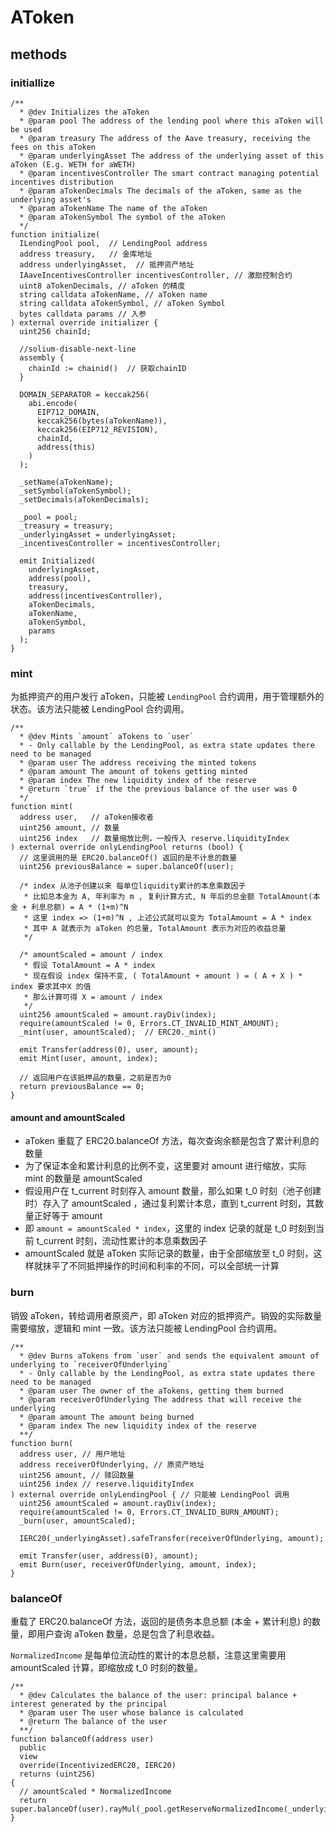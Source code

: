 # AToken

## methods

### initiallize

```solidity
/**
  * @dev Initializes the aToken
  * @param pool The address of the lending pool where this aToken will be used
  * @param treasury The address of the Aave treasury, receiving the fees on this aToken
  * @param underlyingAsset The address of the underlying asset of this aToken (E.g. WETH for aWETH)
  * @param incentivesController The smart contract managing potential incentives distribution
  * @param aTokenDecimals The decimals of the aToken, same as the underlying asset's
  * @param aTokenName The name of the aToken
  * @param aTokenSymbol The symbol of the aToken
  */
function initialize(
  ILendingPool pool,  // LendingPool address
  address treasury,   // 金库地址
  address underlyingAsset,  // 抵押资产地址
  IAaveIncentivesController incentivesController, // 激励控制合约
  uint8 aTokenDecimals, // aToken 的精度
  string calldata aTokenName, // aToken name
  string calldata aTokenSymbol, // aToken Symbol
  bytes calldata params // 入参
) external override initializer {
  uint256 chainId;

  //solium-disable-next-line
  assembly {
    chainId := chainid()  // 获取chainID
  }

  DOMAIN_SEPARATOR = keccak256(
    abi.encode(
      EIP712_DOMAIN,
      keccak256(bytes(aTokenName)),
      keccak256(EIP712_REVISION),
      chainId,
      address(this)
    )
  );

  _setName(aTokenName);
  _setSymbol(aTokenSymbol);
  _setDecimals(aTokenDecimals);

  _pool = pool;
  _treasury = treasury;
  _underlyingAsset = underlyingAsset;
  _incentivesController = incentivesController;

  emit Initialized(
    underlyingAsset,
    address(pool),
    treasury,
    address(incentivesController),
    aTokenDecimals,
    aTokenName,
    aTokenSymbol,
    params
  );
}
```

### mint

为抵押资产的用户发行 aToken，只能被 `LendingPool` 合约调用，用于管理额外的状态。该方法只能被 LendingPool 合约调用。

```solidity
/**
  * @dev Mints `amount` aTokens to `user`
  * - Only callable by the LendingPool, as extra state updates there need to be managed
  * @param user The address receiving the minted tokens
  * @param amount The amount of tokens getting minted
  * @param index The new liquidity index of the reserve
  * @return `true` if the the previous balance of the user was 0
  */
function mint(
  address user,   // aToken接收者
  uint256 amount, // 数量
  uint256 index   // 数量缩放比例，一般传入 reserve.liquidityIndex
) external override onlyLendingPool returns (bool) {
  // 这里调用的是 ERC20.balanceOf() 返回的是不计息的数量
  uint256 previousBalance = super.balanceOf(user);

  /* index 从池子创建以来 每单位liquidity累计的本息乘数因子
   * 比如总本金为 A, 年利率为 m , 复利计算方式, N 年后的总金额 TotalAmount(本金 + 利息总额) = A * (1+m)^N   
   * 这里 index => (1+m)^N , 上述公式就可以变为 TotalAmount = A * index
   * 其中 A 就表示为 aToken 的总量, TotalAmount 表示为对应的收益总量
   */

  /* amountScaled = amount / index
   * 假设 TotalAmount = A * index 
   * 现在假设 index 保持不变, ( TotalAmount + amount ) = ( A + X ) * index 要求其中X 的值  
   * 那么计算可得 X = amount / index  
   */
  uint256 amountScaled = amount.rayDiv(index);
  require(amountScaled != 0, Errors.CT_INVALID_MINT_AMOUNT);
  _mint(user, amountScaled);  // ERC20._mint()

  emit Transfer(address(0), user, amount);
  emit Mint(user, amount, index);

  // 返回用户在该抵押品的数量，之前是否为0
  return previousBalance == 0;
}
```

#### amount and amountScaled

- aToken 重载了 ERC20.balanceOf 方法，每次查询余额是包含了累计利息的数量
- 为了保证本金和累计利息的比例不变，这里要对 amount 进行缩放，实际 mint 的数量是 amountScaled
- 假设用户在 t_current 时刻存入 amount 数量，那么如果 t_0 时刻（池子创建时）存入了 amountScaled ，通过复利累计本息，直到 t_current 时刻，其数量正好等于 amount
- 即 `amount = amountScaled * index`，这里的 index 记录的就是 t_0 时刻到当前 t_current 时刻，流动性累计的本息乘数因子
- amountScaled 就是 aToken 实际记录的数量，由于全部缩放至 t_0 时刻，这样就抹平了不同抵押操作的时间和利率的不同，可以全部统一计算

### burn

销毁 aToken，转给调用者原资产，即 aToken 对应的抵押资产。销毁的实际数量需要缩放，逻辑和 mint 一致。该方法只能被 LendingPool 合约调用。

```solidity
/**
  * @dev Burns aTokens from `user` and sends the equivalent amount of underlying to `receiverOfUnderlying`
  * - Only callable by the LendingPool, as extra state updates there need to be managed
  * @param user The owner of the aTokens, getting them burned
  * @param receiverOfUnderlying The address that will receive the underlying
  * @param amount The amount being burned
  * @param index The new liquidity index of the reserve
  **/
function burn(
  address user, // 用户地址
  address receiverOfUnderlying, // 原资产地址
  uint256 amount, // 赎回数量
  uint256 index // reserve.liquidityIndex
) external override onlyLendingPool { // 只能被 LendingPool 调用
  uint256 amountScaled = amount.rayDiv(index);
  require(amountScaled != 0, Errors.CT_INVALID_BURN_AMOUNT);
  _burn(user, amountScaled);

  IERC20(_underlyingAsset).safeTransfer(receiverOfUnderlying, amount);

  emit Transfer(user, address(0), amount);
  emit Burn(user, receiverOfUnderlying, amount, index);
}
```

### balanceOf

重载了 ERC20.balanceOf 方法，返回的是债务本息总额 (本金 + 累计利息) 的数量，即用户查询 aToken 数量，总是包含了利息收益。

`NormalizedIncome` 是每单位流动性的累计的本息总额，注意这里需要用 amountScaled 计算，即缩放成 t_0 时刻的数量。

```solidity
/**
  * @dev Calculates the balance of the user: principal balance + interest generated by the principal
  * @param user The user whose balance is calculated
  * @return The balance of the user
  **/
function balanceOf(address user)
  public
  view
  override(IncentivizedERC20, IERC20)
  returns (uint256)
{
  // amountScaled * NormalizedIncome
  return super.balanceOf(user).rayMul(_pool.getReserveNormalizedIncome(_underlyingAsset));
}
```
